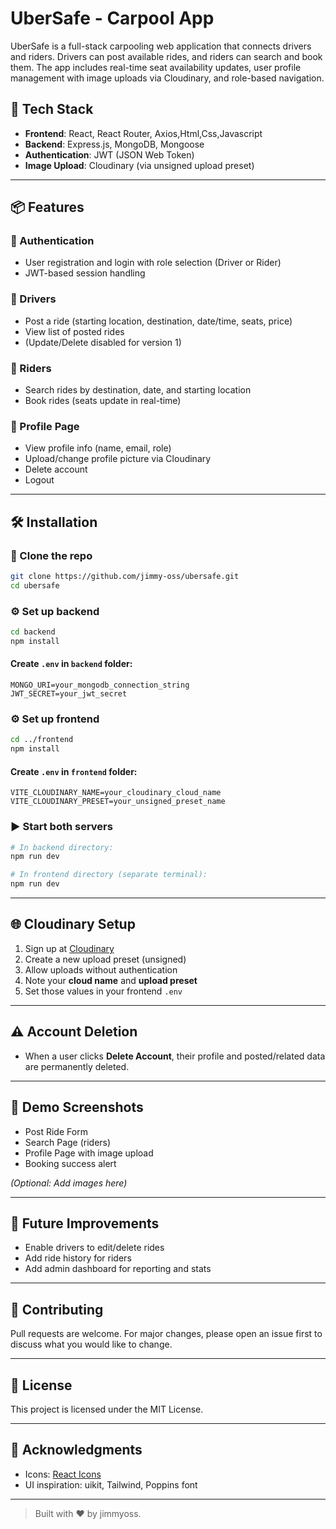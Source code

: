 # UberSafe - Carpool App

UberSafe is a full-stack carpooling web application that connects drivers and riders. Drivers can post available rides, and riders can search and book them. The app includes real-time seat availability updates, user profile management with image uploads via Cloudinary, and role-based navigation.

## 🔧 Tech Stack

- **Frontend**: React, React Router, Axios,Html,Css,Javascript
- **Backend**: Express.js, MongoDB, Mongoose
- **Authentication**: JWT (JSON Web Token)
- **Image Upload**: Cloudinary (via unsigned upload preset)

---

## 📦 Features

### 🔐 Authentication
- User registration and login with role selection (Driver or Rider)
- JWT-based session handling

### 🚗 Drivers
- Post a ride (starting location, destination, date/time, seats, price)
- View list of posted rides
- (Update/Delete disabled for version 1)

### 🧍 Riders
- Search rides by destination, date, and starting location
- Book rides (seats update in real-time)

### 👤 Profile Page
- View profile info (name, email, role)
- Upload/change profile picture via Cloudinary
- Delete account
- Logout

---

## 🛠️ Installation

### 📁 Clone the repo
```bash
git clone https://github.com/jimmy-oss/ubersafe.git
cd ubersafe
```

### ⚙️ Set up backend
```bash
cd backend
npm install
```

#### Create `.env` in `backend` folder:
```env
MONGO_URI=your_mongodb_connection_string
JWT_SECRET=your_jwt_secret
```

### ⚙️ Set up frontend
```bash
cd ../frontend
npm install
```

#### Create `.env` in `frontend` folder:
```env
VITE_CLOUDINARY_NAME=your_cloudinary_cloud_name
VITE_CLOUDINARY_PRESET=your_unsigned_preset_name
```

### ▶️ Start both servers
```bash
# In backend directory:
npm run dev

# In frontend directory (separate terminal):
npm run dev
```

---

## 🌐 Cloudinary Setup
1. Sign up at [Cloudinary](https://cloudinary.com/)
2. Create a new upload preset (unsigned)
3. Allow uploads without authentication
4. Note your **cloud name** and **upload preset**
5. Set those values in your frontend `.env`

---

## ⚠️ Account Deletion
- When a user clicks **Delete Account**, their profile and posted/related data are permanently deleted.

---

## 📸 Demo Screenshots
- Post Ride Form
- Search Page (riders)
- Profile Page with image upload
- Booking success alert

*(Optional: Add images here)*

---

## 🚀 Future Improvements
- Enable drivers to edit/delete rides
- Add ride history for riders
- Add admin dashboard for reporting and stats

---

## 🤝 Contributing
Pull requests are welcome. For major changes, please open an issue first to discuss what you would like to change.

---

## 📄 License
This project is licensed under the MIT License.

---

## 💬 Acknowledgments
- Icons: [React Icons](https://react-icons.github.io/)
- UI inspiration: uikit, Tailwind, Poppins font

---

> Built with ❤️ by jimmyoss.

